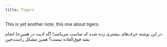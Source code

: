 ```yaml
---
title: Tigers
---
```


This is yet another note, this one about tigers.

در این نوشته حرف‌های بیشتری زده شده که مناسب می‌باشد!
اگه ادیت در همین‌جا انجام بشه فوق‌العاده نیست؟
همین مشکل راست‌چین
